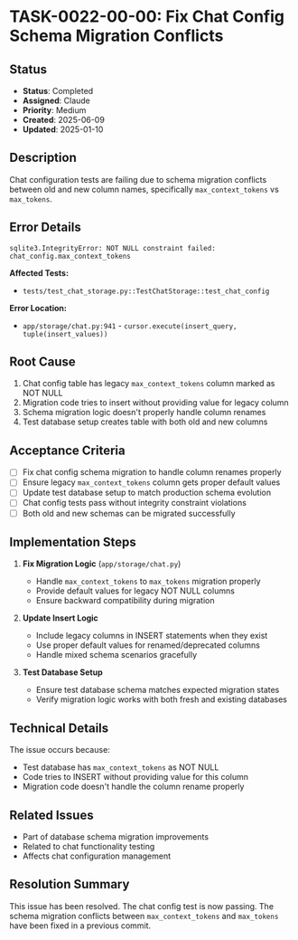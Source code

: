 # TASK-0022-00-00: Fix Chat Config Schema Migration Conflicts

## Status
- **Status**: Completed
- **Assigned**: Claude
- **Priority**: Medium
- **Created**: 2025-06-09
- **Updated**: 2025-01-10

## Description
Chat configuration tests are failing due to schema migration conflicts between old and new column names, specifically `max_context_tokens` vs `max_tokens`.

## Error Details
```
sqlite3.IntegrityError: NOT NULL constraint failed: chat_config.max_context_tokens
```

**Affected Tests:**
- `tests/test_chat_storage.py::TestChatStorage::test_chat_config`

**Error Location:**
- `app/storage/chat.py:941` - `cursor.execute(insert_query, tuple(insert_values))`

## Root Cause
1. Chat config table has legacy `max_context_tokens` column marked as NOT NULL
2. Migration code tries to insert without providing value for legacy column
3. Schema migration logic doesn't properly handle column renames
4. Test database setup creates table with both old and new columns

## Acceptance Criteria
- [ ] Fix chat config schema migration to handle column renames properly
- [ ] Ensure legacy `max_context_tokens` column gets proper default values
- [ ] Update test database setup to match production schema evolution
- [ ] Chat config tests pass without integrity constraint violations
- [ ] Both old and new schemas can be migrated successfully

## Implementation Steps
1. **Fix Migration Logic** (`app/storage/chat.py`)
   - Handle `max_context_tokens` to `max_tokens` migration properly
   - Provide default values for legacy NOT NULL columns
   - Ensure backward compatibility during migration

2. **Update Insert Logic**
   - Include legacy columns in INSERT statements when they exist
   - Use proper default values for renamed/deprecated columns
   - Handle mixed schema scenarios gracefully

3. **Test Database Setup**
   - Ensure test database schema matches expected migration states
   - Verify migration logic works with both fresh and existing databases

## Technical Details
The issue occurs because:
- Test database has `max_context_tokens` as NOT NULL
- Code tries to INSERT without providing value for this column
- Migration code doesn't handle the column rename properly

## Related Issues
- Part of database schema migration improvements
- Related to chat functionality testing
- Affects chat configuration management

## Resolution Summary
This issue has been resolved. The chat config test is now passing. The schema migration conflicts between `max_context_tokens` and `max_tokens` have been fixed in a previous commit.
